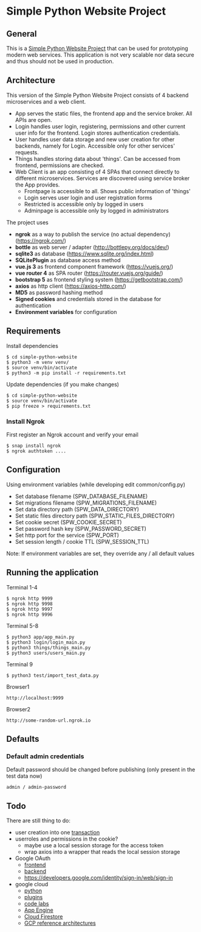 # Simple Python Website Project

## General
This is a [Simple Python Website Project](https://github.com/darumor/simple-python-website) that can be used for prototyping modern web services. 
This application is not very scalable nor data secure and thus should not be used in production.

## Architecture
This version of the Simple Python Website Project consists of 4 backend microservices and a web client.
- App serves the static files, the frontend app and the service broker. All APIs are open.
- Login handles user login, registering, permissions and other current user info for the frontend. Login stores authentication credentials.
- User handles user data storage and new user creation for other backends, namely for Login. Accessible only for other services' requests.
- Things handles storing data about 'things'. Can be accessed from frontend, permissions are checked.
- Web Client is an app consisting of 4 SPAs that connect directly to different microservices. Services are discovered using service broker the App provides.
  - Frontpage is accessible to all. Shows public information of 'things'
  - Login serves user login and user registration forms
  - Restricted is accessible only by logged in users
  - Adminpage is accessible only by logged in administrators


The project uses 
- **ngrok** as a way to publish the service (no actual dependency) (https://ngrok.com/)
- **bottle** as web server / adapter (http://bottlepy.org/docs/dev/)
- **sqlite3** as database (https://www.sqlite.org/index.html)
- **SQLitePlugin** as database access method
- **vue.js 3** as frontend component framework (https://vuejs.org/)
- **vue router 4** as SPA router (https://router.vuejs.org/guide/)
- **bootstrap 5** as frontend styling system (https://getbootstrap.com/)
- **axios** as http client (https://axios-http.com/)
- **MD5** as password hashing method
- **Signed cookies** and credentials stored in the database for authentication 
- **Environment variables** for configuration


## Requirements
Install dependencies
    
    $ cd simple-python-website
    $ python3 -m venv venv/
    $ source venv/bin/activate
    $ python3 -m pip install -r requirements.txt

Update dependencies (if you make changes)
    
    $ cd simple-python-website
    $ source venv/bin/activate
    $ pip freeze > requirements.txt


### Install Ngrok
First register an Ngrok account and verify your email

    $ snap install ngrok
    $ ngrok authtoken .... 

## Configuration
Using environment variables (while developing edit common/config.py)
- Set database filename (SPW_DATABASE_FILENAME)
- Set migrations filename (SPW_MIGRATIONS_FILENAME)
- Set data directory path (SPW_DATA_DIRECTORY)
- Set static files directory path (SPW_STATIC_FILES_DIRECTORY)
- Set cookie secret (SPW_COOKIE_SECRET)
- Set password hash key (SPW_PASSWORD_SECRET)
- Set http port for the service (SPW_PORT)
- Set session length / cookie TTL (SPW_SESSION_TTL)

Note: If environment variables are set, they override any / all default values

## Running the application
Terminal 1-4

    $ ngrok http 9999
    $ ngrok http 9998
    $ ngrok http 9997
    $ ngrok http 9996

Terminal 5-8

    $ python3 app/app_main.py
    $ python3 login/login_main.py
    $ python3 things/things_main.py
    $ python3 users/users_main.py

Terminal 9

    $ python3 test/import_test_data.py

Browser1

    http://localhost:9999

Browser2

    http://some-random-url.ngrok.io

## Defaults
### Default admin credentials
Default password should be changed before publishing (only present in the test data now)
 
    admin / admin-password

## Todo
There are still thing to do:
- user creation into one [transaction](https://www.sqlite.org/lang_transaction.html)
- userroles and permissions in the cookie?
  - maybe use a local session storage for the access token
  - wrap axios into a wrapper that reads the local session storage
- Google OAuth
  - [frontend](https://developers.google.com/identity/sign-in/web/sign-in) 
  - [backend](https://developers.google.com/identity/sign-in/web/backend-auth)
  - https://developers.google.com/identity/sign-in/web/sign-in
- google cloud
  - [python](https://cloud.google.com/python)
  - [plugins](https://cloud.google.com/code)
  - [code labs](https://developers.google.com/learn/topics/python#codelabs)
  - [App Engine](https://cloud.google.com/appengine)
  - [Cloud Firestore](https://firebase.google.com/products/firestore)
  - [GCP reference architectures](https://cloud.google.com/blog/products/application-development/13-popular-application-architectures-for-google-cloud)
